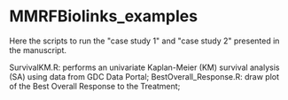 # MMRFBiolinks_examples

Here the scripts to run the "case study 1" and "case study 2" presented in the manuscript.

SurvivalKM.R: performs an univariate Kaplan-Meier (KM) survival analysis (SA) using data from GDC Data Portal; 
BestOverall_Response.R: draw plot of the Best Overall Response to the Treatment;
